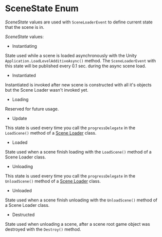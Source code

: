 # SceneState Enum

_SceneState_ values are used with `SceneLoaderEvent` to define current state that the scene is in.

_SceneState_ values:

* Instantiating

State used while a scene is loaded asynchronously with the Unity `Application.LoadLevelAdditiveAsync()` method. The `SceneLoaderEvent` with this state will be published every 0.1 sec. during the async scene load.

* Instantiated

Instantiated is invoked after new scene is constructed with all it's objects but the Scene Loader wasn't invoked yet.

* Loading

Reserved for future usage.

* Update

This state is used every time you call the `progressDelegate` in the `LoadScene()` method of a [Scene Loader](pages/scene-loaders.md) class.

* Loaded

State used when a scene finish loading with the `LoadScene()` method of a Scene Loader class.

* Unloading

This state is used every time you call the `progressDelegate` in the `UnloadScene()` method of a [Scene Loader](pages/scene-loaders.md) class.

* Unloaded

State used when a scene finish unloading with the `UnloadScene()` method of a Scene Loader class.

* Destructed

State used when unloading a scene, after a scene root game object was destroyed with the `Destroy()` method.
